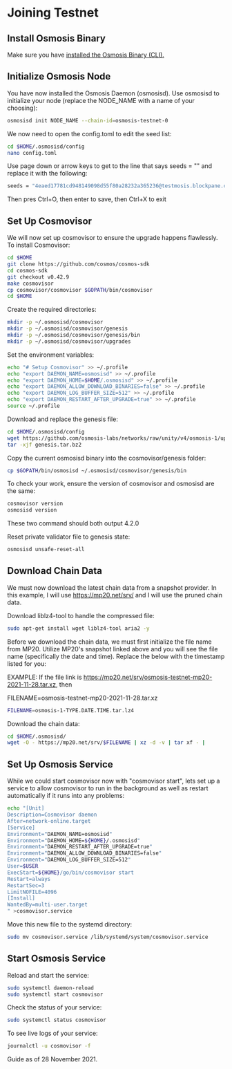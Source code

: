 # Joining Testnet

## Install Osmosis Binary

Make sure you have [installed the Osmosis Binary (CLI).](../cli/install)

## Initialize Osmosis Node

You have now installed the Osmosis Daemon (osmosisd). Use osmosisd to initialize your node (replace the NODE_NAME with a name of your choosing):

```bash
osmosisd init NODE_NAME --chain-id=osmosis-testnet-0
```


We now need to open the config.toml to edit the seed list:

```bash
cd $HOME/.osmosisd/config
nano config.toml
```

Use page down or arrow keys to get to the line that says seeds = "" and replace it with the following:

```bash
seeds = "4eaed17781cd948149098d55f80a28232a365236@testmosis.blockpane.com:26656"
```

Then pres Ctrl+O, then enter to save, then Ctrl+X to exit

## Set Up Cosmovisor

We will now set up cosmovisor to ensure the upgrade happens flawlessly. To install Cosmovisor:

```bash
cd $HOME
git clone https://github.com/cosmos/cosmos-sdk
cd cosmos-sdk
git checkout v0.42.9
make cosmovisor
cp cosmovisor/cosmovisor $GOPATH/bin/cosmovisor
cd $HOME
```


Create the required directories:

```bash
mkdir -p ~/.osmosisd/cosmovisor
mkdir -p ~/.osmosisd/cosmovisor/genesis
mkdir -p ~/.osmosisd/cosmovisor/genesis/bin
mkdir -p ~/.osmosisd/cosmovisor/upgrades
```


Set the environment variables:

```bash
echo "# Setup Cosmovisor" >> ~/.profile
echo "export DAEMON_NAME=osmosisd" >> ~/.profile
echo "export DAEMON_HOME=$HOME/.osmosisd" >> ~/.profile
echo "export DAEMON_ALLOW_DOWNLOAD_BINARIES=false" >> ~/.profile
echo "export DAEMON_LOG_BUFFER_SIZE=512" >> ~/.profile
echo "export DAEMON_RESTART_AFTER_UPGRADE=true" >> ~/.profile
source ~/.profile
```

Download and replace the genesis file:

```bash
cd $HOME/.osmosisd/config
wget https://github.com/osmosis-labs/networks/raw/unity/v4/osmosis-1/upgrades/v4/testnet/genesis.tar.bz2
tar -xjf genesis.tar.bz2
```


Copy the current osmosisd binary into the cosmovisor/genesis folder:

```bash
cp $GOPATH/bin/osmosisd ~/.osmosisd/cosmovisor/genesis/bin
```

To check your work, ensure the version of cosmovisor and osmosisd are the same:

```bash
cosmovisor version
osmosisd version
```

These two command should both output 4.2.0

Reset private validator file to genesis state:

```bash
osmosisd unsafe-reset-all
```

## Download Chain Data

We must now download the latest chain data from a snapshot provider. In this example, I will use <a>https://mp20.net/srv/</a> and I will use the pruned chain data.

Download liblz4-tool to handle the compressed file:

```bash
sudo apt-get install wget liblz4-tool aria2 -y
```

Before we download the chain data, we must first initialize the file name from MP20. Utilize MP20's snapshot linked above and you will see the file name (specifically the date and time). Replace the below with the timestamp listed for you:

EXAMPLE: If the file link is <a>https://mp20.net/srv/osmosis-testnet-mp20-2021-11-28.tar.xz</a>, then

FILENAME=osmosis-testnet-mp20-2021-11-28.tar.xz

```bash
FILENAME=osmosis-1-TYPE.DATE.TIME.tar.lz4
```

Download the chain data:

```bash
cd $HOME/.osmosisd/
wget -O - https://mp20.net/srv/$FILENAME | xz -d -v | tar xf - |
```

## Set Up Osmosis Service

While we could start cosmovisor now with "cosmovisor start", lets set up a service to allow cosmovisor to run in the background as well as restart automatically if it runs into any problems:

```bash
echo "[Unit]
Description=Cosmovisor daemon
After=network-online.target
[Service]
Environment="DAEMON_NAME=osmosisd"
Environment="DAEMON_HOME=${HOME}/.osmosisd"
Environment="DAEMON_RESTART_AFTER_UPGRADE=true"
Environment="DAEMON_ALLOW_DOWNLOAD_BINARIES=false"
Environment="DAEMON_LOG_BUFFER_SIZE=512"
User=$USER
ExecStart=${HOME}/go/bin/cosmovisor start
Restart=always
RestartSec=3
LimitNOFILE=4096
[Install]
WantedBy=multi-user.target
" >cosmovisor.service
```

Move this new file to the systemd directory:

```bash
sudo mv cosmovisor.service /lib/systemd/system/cosmovisor.service
```

## Start Osmosis Service

Reload and start the service:

```bash
sudo systemctl daemon-reload
sudo systemctl start cosmovisor
```

Check the status of your service:

```bash
sudo systemctl status cosmovisor
```

To see live logs of your service:

```bash
journalctl -u cosmovisor -f
``` 

Guide as of 28 November 2021.